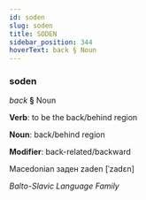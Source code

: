 ```yaml
---
id: soden
slug: soden
title: SODEN
sidebar_position: 344
hoverText: back § Noun
---
```


### soden

*back* **§** Noun

**Verb**: to be the back/behind region

**Noun**: back/behind region

**Modifier**: back-related/backward

Macedonian заден zaden [ˈzadɛn]

*Balto-Slavic Language Family*
